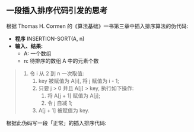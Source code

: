 ## 一段插入排序代码引发的思考

根据 Thomas H. Cormen 的《算法基础》一书第三章中插入排序算法的伪代码:

- **程序** INSERTION-SORT(A, n)
- **输入、结果:**
  - A: 一个数组
  - n: 待排序的数组 A 中的元素个数

> 1. 令 i 从 2 到 n 一次取值:
>    1. key 被赋值为 A[i], 将 j 赋值为 i - 1;
>    1. 只要 j > 0 并且 A[j] > key, 执行如下操作:
>       1. 将 A[j + 1] 赋值为 A[j];
>       1. 令 j 自减 1;
>    1. A[j + 1] 被赋值为 key.

根据此伪码写一段「正常」的插入排序代码:


